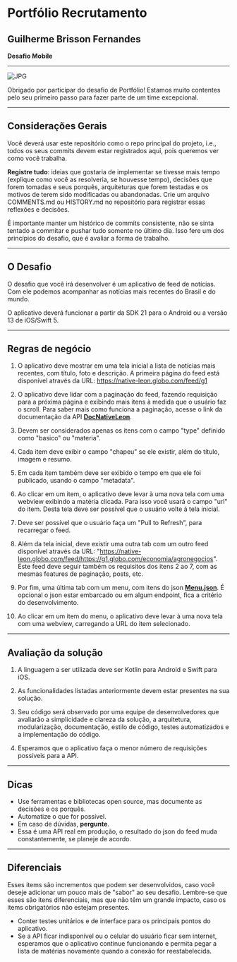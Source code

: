 # Portfólio Recrutamento

## Guilherme Brisson Fernandes
**Desafio Mobile**

---
![JPG](https://github.com/globoi/portfolio-desafio/assets/7443856/3414d888-70cb-49c6-a299-7a727d91740b)

Obrigado por participar do desafio de Portfólio! Estamos muito contentes pelo seu primeiro passo para fazer parte de um time excepcional.

-------------------------------------------------------------------------------
## Considerações Gerais
Você deverá usar este repositório como o repo principal do projeto, i.e., todos os seus commits devem estar registrados aqui, pois queremos ver como você trabalha.

**Registre tudo**: ideias que gostaria de implementar se tivesse mais tempo (explique como você as resolveria, se houvesse tempo), decisões que forem tomadas e seus porquês, arquiteturas que forem testadas e os motivos de terem sido modificadas ou abandonadas. Crie um arquivo COMMENTS.md ou HISTORY.md no repositório para registrar essas reflexões e decisões.

É importante manter um histórico de commits consistente, não se sinta tentado a commitar e pushar tudo somente no último dia. Isso fere um dos princípios do desafio, que é avaliar a forma de trabalho.

-------------------------------------------------------------------------------
## O Desafio

O desafio que você irá desenvolver é um aplicativo de feed de notícias. Com ele podemos acompanhar as notícias mais recentes do Brasil e do mundo.

O aplicativo deverá funcionar a partir da SDK 21 para o Android ou a versão 13 de iOS/Swift 5.

-------------------------------------------------------------------------------
## Regras de negócio
1. O aplicativo deve mostrar em uma tela inicial a lista de notícias mais recentes, com título, foto e descrição. A primeira página do feed está disponível através da URL: https://native-leon.globo.com/feed/g1

2. O aplicativo deve lidar com a paginação do feed, fazendo requisição para a próxima página e exibindo mais itens à medida que o usuário faz o scroll. Para saber mais como funciona a paginação, acesse o link da documentação da API  **[DocNativeLeon](DocNativeLeon.md)**.

3. Devem ser considerados apenas os itens com o campo "type" definido como "basico" ou "materia".

4. Cada item deve exibir o campo "chapeu" se ele existir, além do título, imagem e resumo.

5. Em cada item também deve ser exibido o tempo em que ele foi publicado, usando o campo "metadata".

6. Ao clicar em um item, o aplicativo deve levar à uma nova tela com uma webview exibindo a matéria clicada. Para isso você usará o campo "url" do item. Desta tela deve ser possível que o usuário volte à tela inicial.

7. Deve ser possível que o usuário faça um "Pull to Refresh", para recarregar o feed.

8. Além da tela inicial, deve existir uma outra tab com um outro feed disponível através da URL: "https://native-leon.globo.com/feed/https://g1.globo.com/economia/agronegocios". Este feed deve seguir também os requisitos dos itens 2 ao 7, com as mesmas features de paginação, posts, etc.

9. Por fim, uma última tab com um menu, com itens do json **[Menu.json](menu.json)**. É opcional o json estar embarcado ou em algum endpoint, fica a critério do desenvolvimento.

10. Ao clicar em um item do menu, o aplicativo deve levar à uma nova tela com uma webview, carregando a URL do item selecionado.


------------------------------------------------------------------------------
## Avaliação da solução

1. A linguagem a ser utilizada deve ser Kotlin para Android e Swift para iOS.

2. As funcionalidades listadas anteriormente devem estar presentes na sua solução.

3. Seu código será observado por uma equipe de desenvolvedores que avaliarão a simplicidade e clareza da solução, a arquitetura, modularização, documentação, estilo de código, testes automatizados e a implementação do código.

4. Esperamos que o aplicativo faça o menor número de requisições possíveis para a API.

-------------------------------------------------------------------------------
## Dicas
* Use ferramentas e bibliotecas open source, mas documente as decisões e os porquês.
* Automatize o que for possível.
* Em caso de dúvidas, **pergunte**.
* Essa é uma API real em produção, o resultado do json do feed muda constantemente, se planeje de acordo.

-------------------------------------------------------------------------------
## Diferenciais
Esses items são incrementos que podem ser desenvolvidos, caso você deseje adicionar um pouco mais de "sabor" ao seu desafio. Lembre-se que esses são itens diferenciais, mas que não têm um grande impacto, caso os items obrigatórios não estejam presentes.
* Conter testes unitários e de interface para os principais pontos do aplicativo.
* Se a API ficar indisponível ou o celular do usuário ficar sem internet, esperamos que o aplicativo continue funcionando e permita pegar a lista de matérias novamente quando a conexão for reestabelecida.
